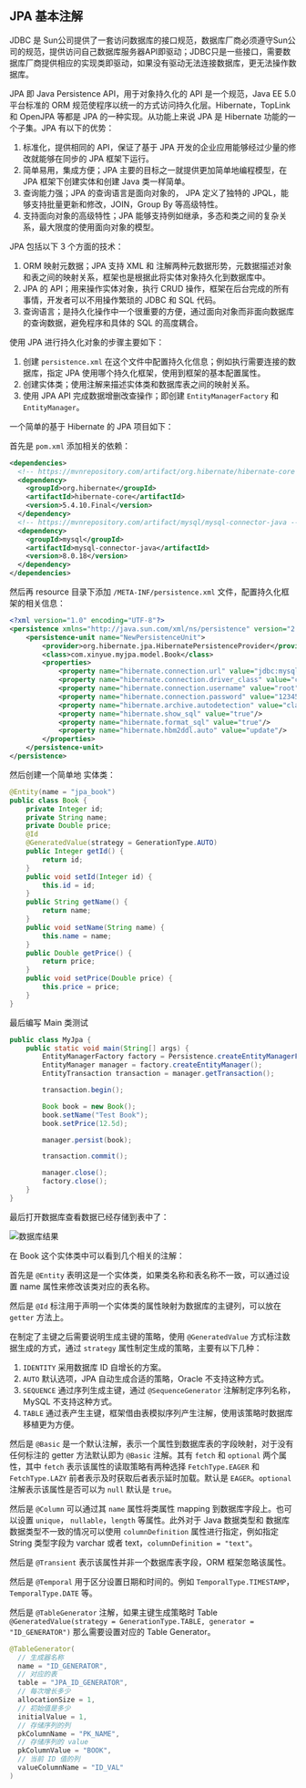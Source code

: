 ## JPA 基本注解

JDBC 是 Sun公司提供了一套访问数据库的接口规范，数据库厂商必须遵守Sun公司的规范，提供访问自己数据库服务器API即驱动；JDBC只是一些接口，需要数据库厂商提供相应的实现类即驱动，如果没有驱动无法连接数据库，更无法操作数据库。

JPA 即 Java Persistence API，用于对象持久化的 API 是一个规范，Java EE 5.0 平台标准的 ORM 规范使程序以统一的方式访问持久化层。Hibernate，TopLink 和 OpenJPA 等都是 JPA 的一种实现。从功能上来说 JPA 是 Hibernate 功能的一个子集。JPA 有以下的优势：

1. 标准化，提供相同的 API，保证了基于 JPA 开发的企业应用能够经过少量的修改就能够在同步的 JPA 框架下运行。
2. 简单易用，集成方便；JPA 主要的目标之一就提供更加简单地编程模型，在 JPA 框架下创建实体和创建 Java 类一样简单。
3. 查询能力强；JPA 的查询语言是面向对象的， JPA 定义了独特的 JPQL，能够支持批量更新和修改，JOIN，Group By 等高级特性。
4. 支持面向对象的高级特性；JPA 能够支持例如继承，多态和类之间的复杂关系，最大限度的使用面向对象的模型。

JPA 包括以下 3 个方面的技术：

1. ORM 映射元数据；JPA 支持 XML 和 注解两种元数据形势，元数据描述对象和表之间的映射关系，框架也是根据此将实体对象持久化到数据库中。
2. JPA 的 API；用来操作实体对象，执行 CRUD 操作，框架在后台完成的所有事情，开发者可以不用操作繁琐的 JDBC 和 SQL 代码。
3. 查询语言；是持久化操作中一个很重要的方便，通过面向对象而非面向数据库的查询数据，避免程序和具体的 SQL 的高度耦合。

使用 JPA 进行持久化对象的步骤主要如下：

1. 创建 `persistence.xml` 在这个文件中配置持久化信息；例如执行需要连接的数据库，指定 JPA 使用哪个持久化框架，使用到框架的基本配置属性。
2. 创建实体类；使用注解来描述实体类和数据库表之间的映射关系。
3. 使用 JPA API 完成数据增删改查操作；即创建 `EntityManagerFactory`  和 `EntityManager`。

一个简单的基于 Hibernate 的 JPA 项目如下：

首先是 `pom.xml` 添加相关的依赖：

```xml
<dependencies>
  <!-- https://mvnrepository.com/artifact/org.hibernate/hibernate-core -->
  <dependency>
    <groupId>org.hibernate</groupId>
    <artifactId>hibernate-core</artifactId>
    <version>5.4.10.Final</version>
  </dependency>
  <!-- https://mvnrepository.com/artifact/mysql/mysql-connector-java -->
  <dependency>
    <groupId>mysql</groupId>
    <artifactId>mysql-connector-java</artifactId>
    <version>8.0.18</version>
  </dependency>
</dependencies>
```

然后再 resource 目录下添加 `/META-INF/persistence.xml` 文件，配置持久化框架的相关信息：

```xml
<?xml version="1.0" encoding="UTF-8"?>
<persistence xmlns="http://java.sun.com/xml/ns/persistence" version="2.0">
    <persistence-unit name="NewPersistenceUnit">
        <provider>org.hibernate.jpa.HibernatePersistenceProvider</provider>
        <class>com.xinyue.myjpa.model.Book</class>
        <properties>
            <property name="hibernate.connection.url" value="jdbc:mysql:///xinyue"/>
            <property name="hibernate.connection.driver_class" value="com.mysql.jdbc.Driver"/>
            <property name="hibernate.connection.username" value="root"/>
            <property name="hibernate.connection.password" value="123456"/>
            <property name="hibernate.archive.autodetection" value="class"/>
            <property name="hibernate.show_sql" value="true"/>
            <property name="hibernate.format_sql" value="true"/>
            <property name="hibernate.hbm2ddl.auto" value="update"/>
        </properties>
    </persistence-unit>
</persistence>
```

然后创建一个简单地 实体类：

```java
@Entity(name = "jpa_book")
public class Book {
    private Integer id;
    private String name;
    private Double price;
    @Id
    @GeneratedValue(strategy = GenerationType.AUTO)
    public Integer getId() {
        return id;
    }
    public void setId(Integer id) {
        this.id = id;
    }
    public String getName() {
        return name;
    }
    public void setName(String name) {
        this.name = name;
    }
    public Double getPrice() {
        return price;
    }
    public void setPrice(Double price) {
        this.price = price;
    }
}
```

最后编写 Main 类测试

```java
public class MyJpa {
    public static void main(String[] args) {
        EntityManagerFactory factory = Persistence.createEntityManagerFactory("NewPersistenceUnit");
        EntityManager manager = factory.createEntityManager();
        EntityTransaction transaction = manager.getTransaction();

        transaction.begin();

        Book book = new Book();
        book.setName("Test Book");
        book.setPrice(12.5d);

        manager.persist(book);

        transaction.commit();

        manager.close();
        factory.close();
    }
}
```

最后打开数据库查看数据已经存储到表中了：

![数据库结果](http://img.sangzhenya.com/Snipaste_2019-12-21_10-48-28.png)

在 Book 这个实体类中可以看到几个相关的注解：

首先是 `@Entity` 表明这是一个实体类，如果类名称和表名称不一致，可以通过设置 name 属性来修改该类对应的表名称。

然后是 `@Id` 标注用于声明一个实体类的属性映射为数据库的主键列，可以放在 `getter` 方法上。

在制定了主键之后需要说明生成主键的策略，使用 `@GeneratedValue` 方式标注数据生成的方式，通过 `strategy` 属性制定生成的策略，主要有以下几种：

1. `IDENTITY`  采用数据库 ID 自增长的方案。
2. `AUTO` 默认选项，JPA 自动生成合适的策略，Oracle 不支持这种方式。
3. `SEQUENCE` 通过序列生成主键，通过 `@SequenceGenerator` 注解制定序列名称，MySQL 不支持这种方式。
4. `TABLE` 通过表产生主键，框架借由表模拟序列产生注解，使用该策略时数据库移植更为方便。

然后是 `@Basic` 是一个默认注解，表示一个属性到数据库表的字段映射，对于没有任何标注的 getter 方法默认即为 `@Basic` 注解。其有 `fetch` 和 `optional` 两个属性，其中 `fetch` 表示该属性的读取策略有两种选择 `FetchType.EAGER` 和 `FetchType.LAZY` 前者表示及时获取后者表示延时加载。默认是 `EAGER`。`optional`注解表示该属性是否可以为 `null` 默认是  `true`。

然后是 `@Column` 可以通过其 `name` 属性将类属性 mapping 到数据库字段上。也可以设置 `unique`， `nullable`，`length` 等属性。此外对于 Java 数据类型和 数据库数据类型不一致的情况可以使用 `columnDefinition` 属性进行指定，例如指定 String 类型字段为 varchar 或者 text，`columnDefinition = "text"`。

然后是 `@Transient` 表示该属性并非一个数据库表字段，ORM 框架忽略该属性。

然后是 `@Temporal` 用于区分设置日期和时间的。例如 `TemporalType.TIMESTAMP`， `TemporalType.DATE` 等。

然后是 `@TableGenerator` 注解，如果主键生成策略时 Table `@GeneratedValue(strategy = GenerationType.TABLE, generator = "ID_GENERATOR")` 那么需要设置对应的 Table Generator。

```java
@TableGenerator(
  // 生成器名称
  name = "ID_GENERATOR",
  // 对应的表
  table = "JPA_ID_GENERATOR",
  // 每次增长多少
  allocationSize = 1,
  // 初始值是多少
  initialValue = 1,
  // 存储序列的列
  pkColumnName = "PK_NAME",
  // 存储序列的 value
  pkColumnValue = "BOOK",
  // 当前 ID 值的列
  valueColumnName = "ID_VAL"
)
```

